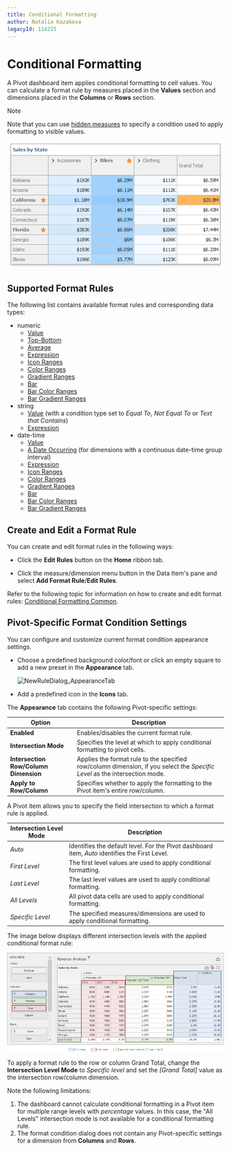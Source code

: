 ```yaml
---
title: Conditional Formatting
author: Natalia Kazakova
legacyId: 114225
---
```

# Conditional Formatting

A Pivot dashboard item applies conditional formatting to cell values. You can calculate a format rule by measures placed in the **Values** section and dimensions placed in the **Columns** or **Rows** section.

> [!NOTE]
> Note that you can use [hidden measures](../../bind-dashboard-items-to-data/hidden-data-items.md) to specify a condition used to apply formatting to visible values.

![pivot-with-applied-format-rules](../../../../images/pivot-with-applied-format-rules.png)

## Supported Format Rules

The following list contains available format rules and corresponding data types:
* numeric
	* [Value](../../appearance-customization/conditional-formatting/value.md)
	* [Top-Bottom](../../appearance-customization/conditional-formatting/top-bottom.md)
	* [Average](../../appearance-customization/conditional-formatting/average.md)
	* [Expression](../../appearance-customization/conditional-formatting/expression.md)
	* [Icon Ranges](../../appearance-customization/conditional-formatting/icon-ranges.md)
	* [Color Ranges](../../appearance-customization/conditional-formatting/color-ranges.md)
	* [Gradient Ranges](../../appearance-customization/conditional-formatting/gradient-ranges.md)
	* [Bar](../../appearance-customization/conditional-formatting/bar.md) 
	* [Bar Color Ranges](../../appearance-customization/conditional-formatting/bar-color-ranges.md) 
	* [Bar Gradient Ranges](../../appearance-customization/conditional-formatting/bar-gradient-ranges.md) 
* string 
	* [Value](../../appearance-customization/conditional-formatting/value.md) (with a condition type set to _Equal To_, _Not Equal To_ or _Text that Contains_)
	* [Expression](../../appearance-customization/conditional-formatting/expression.md)
* date-time
	* [Value](../../appearance-customization/conditional-formatting/value.md)
	* [A Date Occurring](../../appearance-customization/conditional-formatting/value.md) (for dimensions with a continuous date-time group interval)
	* [Expression](../../appearance-customization/conditional-formatting/expression.md)
	* [Icon Ranges](../../appearance-customization/conditional-formatting/icon-ranges.md)
	* [Color Ranges](../../appearance-customization/conditional-formatting/color-ranges.md)
	* [Gradient Ranges](../../appearance-customization/conditional-formatting/gradient-ranges.md)
	* [Bar](../../appearance-customization/conditional-formatting/bar.md) 
	* [Bar Color Ranges](../../appearance-customization/conditional-formatting/bar-color-ranges.md) 
	* [Bar Gradient Ranges](../../appearance-customization/conditional-formatting/bar-gradient-ranges.md) 

## Create and Edit a Format Rule

You can create and edit format rules in the following ways:

* Click the **Edit Rules** button on the **Home** ribbon tab. 

* Click the measure/dimension menu button in the Data Item's pane and select **Add Format Rule**/**Edit Rules**. 

Refer to the following topic for information on how to create and edit format rules: [Conditional Formatting Common](../../appearance-customization/conditional-formatting.md).

## Pivot-Specific Format Condition Settings

You can configure and customize current format condition appearance settings.

* Choose a predefined background color/font or click an empty square to add a new preset in the **Appearance** tab.

	![NewRuleDialog_AppearanceTab](../../../../images/img118585.png)

* Add a predefined icon in the **Icons** tab.	 

The **Appearance** tab contains the following Pivot-specific settings:

| Option | Description |
| --|--|
| **Enabled** | Enables/disables the current format rule. |
| **Intersection Mode** | Specifies the level at which to apply conditional formatting to pivot cells. |  
| **Intersection Row/Column Dimension**  | Applies the format rule to the specified row/column dimension, if you select the _Specific Level_ as the intersection mode.|
| **Apply to Row/Column** | Specifies whether to apply the formatting to the Pivot item's entire row/column.

A Pivot item allows you to specify the field intersection to which a format rule is applied.

| Intersection Level Mode| Description |
| --|--|
| _Auto_ | Identifies the default level. For the Pivot dashboard item, _Auto_ identifies the First Level. |
| _First Level_ |The first level values are used to apply conditional formatting. |
| _Last Level_ | The last level values are used to apply conditional formatting. |
| _All Levels_ | All pivot data cells are used to apply conditional formatting. |
| _Specific Level_ | The specified measures/dimensions are used to apply conditional formatting. |


The image below displays different intersection levels with the applied conditional format rule:

![winforms_pivot_intersection_level_mode](../../../../images/winforms_pivot_intersection_level_mode.png)

To apply a format rule to the row or column Grand Total, change the **Intersection Level Mode** to _Specific level_ and set the _[Grand Total]_ value as the intersection row/column dimension.  

Note the following limitations:

1. The dashboard cannot calculate conditional formatting in a Pivot item for multiple range levels with _percentage_ values. In this case, the "All Levels" intersection mode is not available for a conditional formatting rule.
2. The format condition dialog does not contain any Pivot-specific settings for a dimension from **Columns** and **Rows**.

